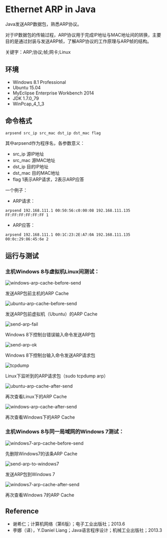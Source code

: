 # Ethernet ARP in Java
Java发送ARP数据包，熟悉ARP协议。

对于IP数据包的传输过程，ARP协议用于完成IP地址与MAC地址间的转换，主要目的是通过封装与发送ARP帧，了解ARP协议的工作原理与ARP帧的结构。

关键字：ARP;协议;帧;网卡;Linux

## 环境
- Windows 8.1 Professional
- Ubuntu 15.04
- MyEclipse Enterprise Workbench 2014
- JDK 1.7.0_79
- WinPcap_4_1_3


## 命令格式
```
arpsend src_ip src_mac dst_ip dst_mac flag
```
其中arpsend作为程序名，各参数意义：
- src_ip		源IP地址
- src_mac		源MAC地址
- dst_ip 		目的IP地址
- dst_mac		目的MAC地址
- flag		    1表示ARP请求，2表示ARP应答

一个例子：
- ARP请求：
```
arpsend 192.168.111.1 00:50:56:c0:00:08 192.168.111.135 FF:FF:FF:FF:FF:FF 1
```
- ARP应答：
```
arpsend 192.168.111.1 00:1C:23:2E:A7:0A 192.168.111.135 00:0c:29:86:45:6e 2
```

## 运行与测试
### 主机Windows 8与虚拟机Linux间测试：

![windows-arp-cache-before-send](http://oss-aliyun.codz.me/images/project/arp/windows-arp-cache-before-send.png)

发送ARP包前主机的ARP Cache


![ubuntu-arp-cache-before-send](http://oss-aliyun.codz.me/images/project/arp/ubuntu-arp-cache-before-send.png)

发送ARP包前虚拟机（Ubuntu）的ARP Cache


![send-arp-fail](http://oss-aliyun.codz.me/images/project/arp/send-arp-fail.png)

Windows 8下控制台错误输入命令发送ARP包


![send-arp-ok](http://oss-aliyun.codz.me/images/project/arp/send-arp-ok.png)

Windows 8下控制台输入命令发送ARP请求包


![tcpdump](http://oss-aliyun.codz.me/images/project/arp/tcpdump.png)

Linux下监听到的ARP请求包（sudo tcpdump arp）


![ubuntu-arp-cache-after-send](http://oss-aliyun.codz.me/images/project/arp/ubuntu-arp-cache-after-send.png)

再次查看Linux下的ARP Cache


![windows-arp-cache-after-send](http://oss-aliyun.codz.me/images/project/arp/windows-arp-cache-after-send.png)

再次查看Windows下的ARP Cache



### 主机Windows 8与同一局域网的Windows 7测试：

![windows7-arp-cache-before-send](http://oss-aliyun.codz.me/images/project/arp/windows7-arp-cache-before-send.jpg)

先删除Windows7的该条ARP Cache


![send-arp-to-windows7](http://oss-aliyun.codz.me/images/project/arp/send-arp-to-windows7.png)

发送ARP包到Windows 7


![windows7-arp-cache-after-send](http://oss-aliyun.codz.me/images/project/arp/windows7-arp-cache-after-send.jpg)

再次查看Windows 7的ARP Cache

## Reference
- 谢希仁；计算机网络（第6版）；电子工业出版社；2013.6
- 李娜（译），Y.Daniel Liang；Java语言程序设计；机械工业出版社；2013.3
